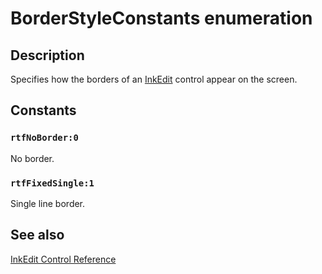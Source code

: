 # BorderStyleConstants enumeration

## Description

Specifies how the borders of an [InkEdit](https://learn.microsoft.com/windows/desktop/tablet/inkedit-control-reference) control appear on the screen.

## Constants

### `rtfNoBorder:0`

No border.

### `rtfFixedSingle:1`

Single line border.

## See also

[InkEdit Control Reference](https://learn.microsoft.com/windows/desktop/tablet/inkedit-control-reference)